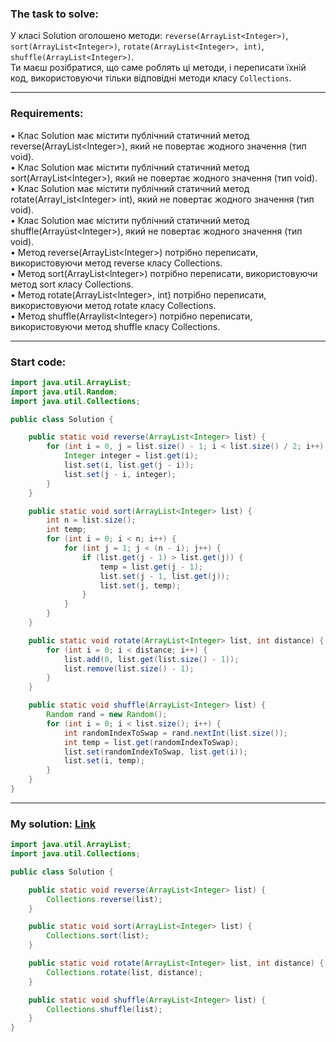 ### **The task to solve:**  

У класі Solution оголошено методи: `reverse(ArrayList<Integer>)`, `sort(ArrayList<Integer>)`, `rotate(ArrayList<Integer>, int)`, `shuffle(ArrayList<Integer>)`.  
Ти маєш розібратися, що саме роблять ці методи, і переписати їхній код, використовуючи тільки відповідні методи класу `Collections`.

---

### **Requirements:**  

• Клас Solution має містити публічний статичний метод reverse(ArrayList\<lnteger>), який не повертає жодного значення (тип void).  
• Клас Solution має містити публічний статичний метод sort(ArrayList\<lnteger>), який не повертає жодного значення (тип void).  
• Клас Solution має містити публічний статичний метод rotate(Arrayl_ist\<Integer> int), який не повертає жодного значення (тип void).  
• Клас Solution має містити публічний статичний метод shuffle(Arrayüst\<lnteger>), який не повертає жодного значення (тип void).  
• Метод reverse(ArrayList\<lnteger>) потрібно переписати, використовуючи метод reverse класу Collections.  
• Метод sort(ArrayList\<lnteger>) потрібно переписати, використовуючи метод sort класу Collections.  
• Метод rotate(ArrayList\<lnteger>, int) потрібно переписати, використовуючи метод rotate класу Collections.  
• Метод shuffle(Arraylist\<lnteger>) потрібно переписати, використовуючи метод shuffle класу Collections.  

---

### **Start code:**  

```java
import java.util.ArrayList;
import java.util.Random;
import java.util.Collections;

public class Solution {

    public static void reverse(ArrayList<Integer> list) {
        for (int i = 0, j = list.size() - 1; i < list.size() / 2; i++) {
            Integer integer = list.get(i);
            list.set(i, list.get(j - i));
            list.set(j - i, integer);
        }
    }

    public static void sort(ArrayList<Integer> list) {
        int n = list.size();
        int temp;
        for (int i = 0; i < n; i++) {
            for (int j = 1; j < (n - i); j++) {
                if (list.get(j - 1) > list.get(j)) {
                    temp = list.get(j - 1);
                    list.set(j - 1, list.get(j));
                    list.set(j, temp);
                }
            }
        }
    }

    public static void rotate(ArrayList<Integer> list, int distance) {
        for (int i = 0; i < distance; i++) {
            list.add(0, list.get(list.size() - 1));
            list.remove(list.size() - 1);
        }
    }

    public static void shuffle(ArrayList<Integer> list) {
        Random rand = new Random();
        for (int i = 0; i < list.size(); i++) {
            int randomIndexToSwap = rand.nextInt(list.size());
            int temp = list.get(randomIndexToSwap);
            list.set(randomIndexToSwap, list.get(i));
            list.set(i, temp);
        }
    }
}
```

---

### **My solution: [Link](./src/Solution.java)**  

```java
import java.util.ArrayList;
import java.util.Collections;

public class Solution {

    public static void reverse(ArrayList<Integer> list) {
        Collections.reverse(list);
    }

    public static void sort(ArrayList<Integer> list) {
        Collections.sort(list);
    }

    public static void rotate(ArrayList<Integer> list, int distance) {
        Collections.rotate(list, distance);
    }

    public static void shuffle(ArrayList<Integer> list) {
        Collections.shuffle(list);
    }
}
```
